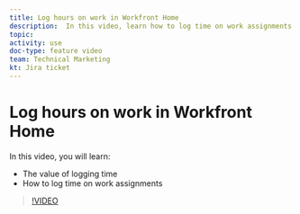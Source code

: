 ```yaml
---
title: Log hours on work in Workfront Home
description:  In this video, learn how to log time on work assignments  .
topic:
activity: use
doc-type: feature video
team: Technical Marketing
kt: Jira ticket
---
```

# Log hours on work in Workfront Home

In this video, you will learn:

* The value of logging time
* How to log time on work assignments

>[!VIDEO](https://video.tv.adobe.com/v/335103/?quality=12)

